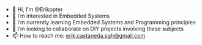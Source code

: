 - 👋 Hi, I’m @Erikopter
- 👀 I’m interested in Embedded Systems
- 🌱 I’m currently learning Embedded Systems and Programming principles
- 💞️ I’m looking to collaborate on DIY projects involving these subjects
- 📫 How to reach me: erik.castaneda.sgh@gmail.com

<!---
Erikopter/Erikopter is a ✨ special ✨ repository because its `README.md` (this file) appears on your GitHub profile.
You can click the Preview link to take a look at your changes.
--->
